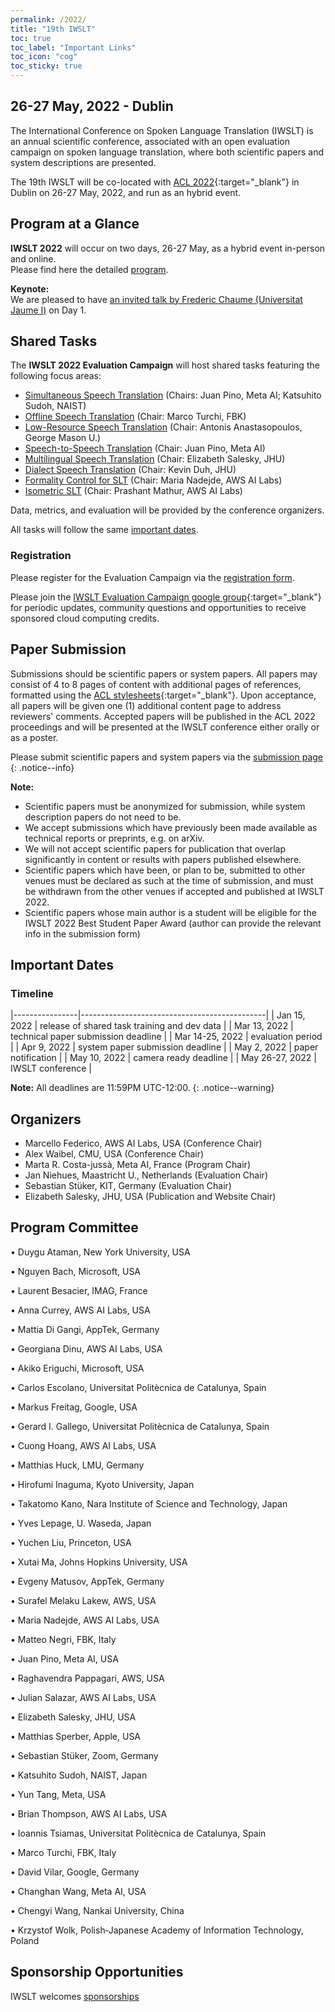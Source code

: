 ```yaml
---
permalink: /2022/
title: "19th IWSLT"
toc: true
toc_label: "Important Links"
toc_icon: "cog"
toc_sticky: true
---
```


## 26-27 May, 2022 - Dublin

The International Conference on Spoken Language Translation (IWSLT) is an annual scientific conference, associated with an open evaluation campaign on spoken language translation, where both scientific papers and system descriptions are presented.

The 19th IWSLT will be co-located with [ACL 2022](https://2022.aclweb.org/){:target="_blank"} in Dublin on 26-27 May, 2022, and run as an hybrid event.


## Program at a Glance

**IWSLT 2022** will occur on two days, 26-27 May, as a hybrid event in-person and online.  
Please find here the detailed [program](/2022/program).
 
**Keynote:**  
We are pleased to have [an invited talk by Frederic Chaume (Universitat Jaume I)](/2022/keynote) on Day 1. 


## Shared Tasks

The **IWSLT 2022 Evaluation Campaign** will host shared tasks featuring the following focus areas:

- [Simultaneous Speech Translation](/2022/simultaneous) (Chairs: Juan Pino, Meta AI; Katsuhito Sudoh, NAIST)
- [Offline Speech Translation](/2022/offline)  (Chair: Marco Turchi, FBK)
- [Low-Resource Speech Translation](/2022/low-resource) (Chair: Antonis Anastasopoulos, George Mason U.)
- [Speech-to-Speech Translation](/2022/speech-to-speech) (Chair: Juan Pino, Meta AI)
- [Multilingual Speech Translation](/2022/multilingual) (Chair: Elizabeth Salesky, JHU)
- [Dialect Speech Translation](/2022/dialect) (Chair: Kevin Duh, JHU)
- [Formality Control for SLT](/2022/formality) (Chair: Maria Nadejde, AWS AI Labs)
- [Isometric SLT](/2022/isometric) (Chair: Prashant Mathur, AWS AI Labs)
<!-- this is a comment -->

Data, metrics, and evaluation will be provided by the conference organizers. 

All tasks will follow the same [important dates](#important-dates). 


### Registration

<!--- Registration for the 2022 Evaluation Campaign will open soon. 
{: .notice--info}
-->
Please register for the Evaluation Campaign via the [registration form](https://docs.google.com/forms/d/e/1FAIpQLSc9t26_3oxr1E3HC-aISPaqjCpNI6oz_e7AGUTOf35LDuDDsg/viewform?usp=sf_link).

Please join the [IWSLT Evaluation Campaign google group](https://groups.google.com/g/iwslt-evaluation-campaign){:target="_blank"} for periodic updates, community questions and opportunities to receive sponsored cloud computing credits.


## Paper Submission

Submissions should be scientific papers or system papers. 
All papers may consist of 4 to 8 pages of content with additional pages of references, formatted using the [ACL stylesheets](https://acl-org.github.io/ACLPUB/formatting.html){:target="_blank"}. 
Upon acceptance, all papers will be given one (1) additional content page to address reviewers' comments.
Accepted papers will be published in the ACL 2022 proceedings and will be presented at the IWSLT conference either orally or as a poster.

Please submit scientific papers and system papers via the [submission page](https://www.softconf.com/acl2022/iwslt2022/)
{: .notice--info}


**Note:**
- Scientific papers must be anonymized for submission, while system description papers do not need to be.
- We accept submissions which have previously been made available as technical reports or preprints, e.g. on arXiv.
- We will not accept scientific papers for publication that overlap significantly in content or results with papers published elsewhere.
- Scientific papers which have been, or plan to be, submitted to other venues must be declared as such at the time of submission, and must be withdrawn from the other venues if accepted and published at IWSLT 2022.
- Scientific papers whose main author is a student will be eligible for the IWSLT 2022 Best Student Paper Award (author can provide the relevant info in the submission form)


## Important Dates

### Timeline

|----------------|----------------------------------------------|
| Jan 15, 2022    | release of shared task training and dev data |
| Mar 13, 2022   | technical paper submission deadline          |
| Mar 14-25, 2022 | evaluation period                            |
| Apr  9, 2022   | system paper submission deadline             |
| May 2, 2022  | paper notification                           |
| May 10, 2022   | camera ready deadline                         |
| May 26-27, 2022  | IWSLT conference                              |


**Note:** All deadlines are 11:59PM UTC-12:00.
{: .notice--warning}

## Organizers
- Marcello Federico, AWS AI Labs, USA (Conference Chair)
- Alex Waibel, CMU, USA (Conference Chair)
- Marta R. Costa-jussà, Meta AI, France (Program Chair)
- Jan Niehues, Maastricht U., Netherlands (Evaluation Chair)
- Sebastian Stüker, KIT, Germany (Evaluation Chair)
- Elizabeth Salesky, JHU, USA (Publication and Website Chair)

## Program Committee

•	Duygu Ataman, New York University, USA

•	Nguyen Bach, Microsoft, USA

•	Laurent Besacier, IMAG, France

•	Anna Currey, AWS AI Labs, USA 

•	Mattia Di Gangi, AppTek, Germany

•	Georgiana Dinu, AWS AI Labs, USA

•	Akiko Eriguchi, Microsoft, USA

•	Carlos Escolano, Universitat Politècnica de Catalunya, Spain

•	Markus Freitag, Google, USA

•	Gerard I. Gallego, Universitat Politècnica de Catalunya, Spain

•	Cuong Hoang, AWS AI Labs, USA

•	Matthias Huck, LMU, Germany

•	Hirofumi Inaguma, Kyoto University, Japan

•	Takatomo Kano, Nara Institute of Science and Technology, Japan

•	Yves Lepage, U. Waseda, Japan

•	Yuchen Liu, Princeton, USA

•	Xutai Ma, Johns Hopkins University, USA

•	Evgeny Matusov, AppTek, Germany

•	Surafel Melaku Lakew, AWS, USA

•	Maria Nadejde, AWS AI Labs, USA

•	Matteo Negri, FBK, Italy

•	Juan Pino, Meta AI, USA

•	Raghavendra Pappagari, AWS, USA

•	Julian Salazar, AWS AI Labs, USA

•	Elizabeth Salesky, JHU, USA

•	Matthias Sperber, Apple, USA

•	Sebastian Stüker, Zoom, Germany

•	Katsuhito Sudoh, NAIST, Japan

•	Yun Tang, Meta, USA

•	Brian Thompson, AWS AI Labs, USA

•	Ioannis Tsiamas, Universitat Politècnica de Catalunya, Spain

•	Marco Turchi, FBK, Italy

•	David Vilar, Google, Germany

•	Changhan Wang, Meta AI, USA

•	Chengyi Wang, Nankai University, China

•	Krzystof Wolk, Polish‐Japanese Academy of Information Technology, Poland


## Sponsorship Opportunities
IWSLT welcomes [sponsorships](/2022/sponsors)






